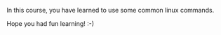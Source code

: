 In this course, you have learned to use some common linux commands.  

Hope you had fun learning! :-)
